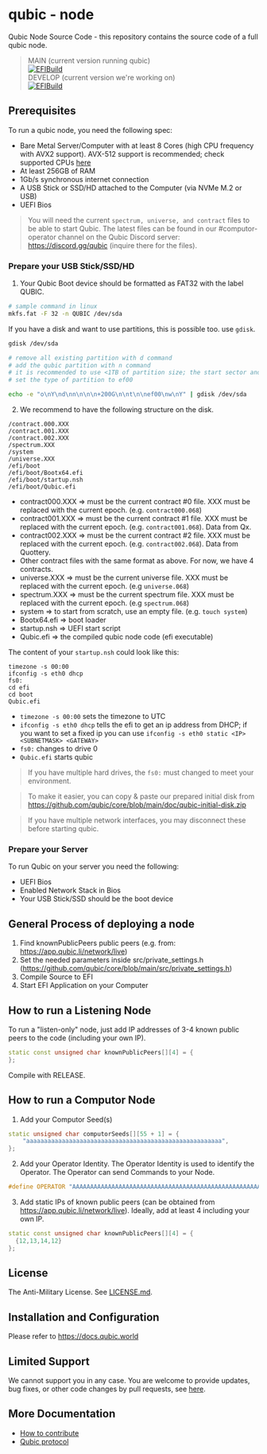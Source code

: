 # qubic - node
Qubic Node Source Code - this repository contains the source code of a full qubic node.

> MAIN (current version running qubic) <br>
> [![EFIBuild](https://github.com/qubic/core/actions/workflows/efi-build-develop.yml/badge.svg?branch=main)](https://github.com/qubic/core/actions/workflows/efi-build-develop.yml)
> <br>
> DEVELOP (current version we're working on) <br>
> [![EFIBuild](https://github.com/qubic/core/actions/workflows/efi-build-develop.yml/badge.svg?branch=develop)](https://github.com/qubic/core/actions/workflows/efi-build-develop.yml)


## Prerequisites
To run a qubic node, you need the following spec:
- Bare Metal Server/Computer with at least 8 Cores (high CPU frequency with AVX2 support). AVX-512 support is recommended; check supported CPUs [here](https://www.epey.co.uk/cpu/e/YTozOntpOjUwOTc7YToxOntpOjA7czo2OiI0Mjg1NzUiO31pOjUwOTk7YToyOntpOjA7czoxOiI4IjtpOjE7czoyOiIzMiI7fWk6NTA4ODthOjY6e2k6MDtzOjY6IjQ1NjE1MCI7aToxO3M6NzoiMjM4Nzg2MSI7aToyO3M6NzoiMTkzOTE5OSI7aTozO3M6NzoiMTUwMjg4MyI7aTo0O3M6NzoiMjA2Nzk5MyI7aTo1O3M6NzoiMjE5OTc1OSI7fX1fYjowOw==/)
- At least 256GB of RAM
- 1Gb/s synchronous internet connection
- A USB Stick or SSD/HD attached to the Computer (via NVMe M.2 or USB)
- UEFI Bios 

> You will need the current `spectrum, universe, and contract` files to be able to start Qubic. The latest files can be found in our #computor-operator channel on the Qubic Discord server: https://discord.gg/qubic (inquire there for the files).

### Prepare your USB Stick/SSD/HD
1. Your Qubic Boot device should be formatted as FAT32 with the label QUBIC.
```bash
# sample command in linux
mkfs.fat -F 32 -n QUBIC /dev/sda
```
If you have a disk and want to use partitions, this is possible too. use `gdisk`.
```bash
gdisk /dev/sda

# remove all existing partition with d command
# add the qubic partition with n command
# it is recommended to use <1TB of partition size; the start sector and the end sector can be specified with size. eg: 200G.
# set the type of partition to ef00

echo -e "o\nY\nd\nn\n\n\n+200G\n\nt\n\nef00\nw\nY" | gdisk /dev/sda

```
2. We recommend to have the following structure on the disk.
```
/contract.000.XXX
/contract.001.XXX
/contract.002.XXX
/spectrum.XXX
/system
/universe.XXX
/efi/boot
/efi/boot/Bootx64.efi
/efi/boot/startup.nsh
/efi/boot/Qubic.efi
```
- contract000.XXX => must be the current contract #0 file. XXX must be replaced with the current epoch. (e.g. `contract000.068`)
- contract001.XXX => must be the current contract #1 file. XXX must be replaced with the current epoch. (e.g. `contract001.068`). Data from Qx.
- contract002.XXX => must be the current contract #2 file. XXX must be replaced with the current epoch. (e.g. `contract002.068`). Data from Quottery.
- Other contract files with the same format as above. For now, we have 4 contracts.
- universe.XXX => must be the current universe file. XXX must be replaced with the current epoch. (e.g `universe.068`)
- spectrum.XXX => must be the current spectrum file. XXX must be replaced with the current epoch. (e.g `spectrum.068`)
- system => to start from scratch, use an empty file. (e.g. `touch system`)
- Bootx64.efi => boot loader
- startup.nsh => UEFI start script
- Qubic.efi => the compiled qubic node code (efi executable)

The content of your `startup.nsh` could look like this:
```batch
timezone -s 00:00
ifconfig -s eth0 dhcp
fs0:
cd efi
cd boot
Qubic.efi
```

- `timezone -s 00:00` sets the timezone to UTC
- `ifconfig -s eth0 dhcp` tells the efi to get an ip address from DHCP; if you want to set a fixed ip you can use `ifconfig -s eth0 static <IP> <SUBNETMASK> <GATEWAY>`
- `fs0:` changes to drive 0
- `Qubic.efi` starts qubic

> If you have multiple hard drives, the `fs0:` must changed to meet your environment.

> To make it easier, you can copy & paste our prepared initial disk from https://github.com/qubic/core/blob/main/doc/qubic-initial-disk.zip

> If you have multiple network interfaces, you may disconnect these before starting qubic.

### Prepare your Server
To run Qubic on your server you need the following:
- UEFI Bios
- Enabled Network Stack in Bios
- Your USB Stick/SSD should be the boot device

## General Process of deploying a node
1. Find knownPublicPeers public peers (e.g. from: https://app.qubic.li/network/live)
2. Set the needed parameters inside src/private_settings.h (https://github.com/qubic/core/blob/main/src/private_settings.h)
3. Compile Source to EFI
4. Start EFI Application on your Computer


## How to run a Listening Node
To run a "listen-only" node, just add IP addresses of 3-4 known public peers to the code (including your own IP).
```c++
static const unsigned char knownPublicPeers[][4] = {
};
```
Compile with RELEASE.

## How to run a Computor Node
1. Add your Computor Seed(s)
```c++
static unsigned char computorSeeds[][55 + 1] = {
    "aaaaaaaaaaaaaaaaaaaaaaaaaaaaaaaaaaaaaaaaaaaaaaaaaaaaaaa",
};
```
2. Add your Operator Identity.
The Operator Identity is used to identify the Operator. The Operator can send Commands to your Node.
```c++
#define OPERATOR "AAAAAAAAAAAAAAAAAAAAAAAAAAAAAAAAAAAAAAAAAAAAAAAAAAAAAAAAAAAA"
```
3. Add static IPs of known public peers (can be obtained from https://app.qubic.li/network/live).
Ideally, add at least 4 including your own IP.
```c++
static const unsigned char knownPublicPeers[][4] = {
  {12,13,14,12}
};
```

## License
The Anti-Military License. See [LICENSE.md](LICENSE.md).

## Installation and Configuration
Please refer to https://docs.qubic.world

## Limited Support
We cannot support you in any case. You are welcome to provide updates, bug fixes, or other code changes by pull requests, see [here](doc/contributing.md).

## More Documentation
- [How to contribute](doc/contributing.md)
- [Qubic protocol](doc/protocol.md)
